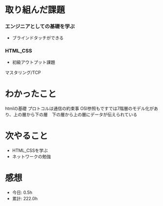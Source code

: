 # 取り組んだ課題
### エンジニアとしての基礎を学ぶ
* ブラインドタッチができる
### HTML_CSS
* 初級アウトプット課題

マスタリング/TCP
# わかったこと
htmlの基礎
プロトコルは通信の約束事
OSI参照もですでは7階層のモデル化があり、上の層から下の層　下の層から上の層にデータが伝えられている

# 次やること
* HTML_CSSを学ぶ
* ネットワークの勉強
# 感想

* 今日: 0.5h
* 累計: 222.0h
